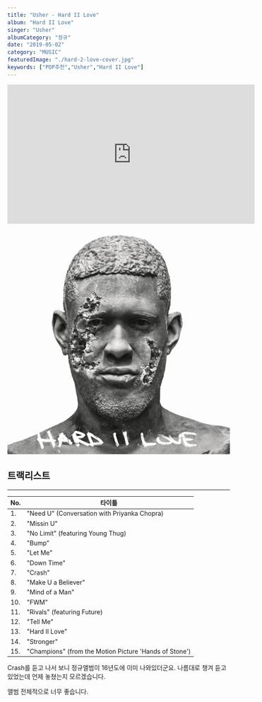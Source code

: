 ```yaml
---
title: "Usher - Hard II Love"
album: "Hard II Love"
singer: "Usher"
albumCategory: "정규"
date: "2019-05-02"
category: "MUSIC"
featuredImage: "./hard-2-love-cover.jpg"
keywords: ["POP추천","Usher","Hard II Love"]
---
```


<iframe width="560" height="315" src="https://www.youtube.com/embed/videoseries?list=OLAK5uy_mfRiUzIAQO1Eu_S6Z6tJiySiH1ugPtHWU" frameborder="0" allow="accelerometer; autoplay; encrypted-media; gyroscope; picture-in-picture" allowfullscreen></iframe>

<br>

![커버](./cover.jpg)

## 트랙리스트

- - -

| No. | 타이틀                                                 |
|-----|--------------------------------------------------------|
| 1.  | "Need U" (Conversation with Priyanka Chopra)           |
| 2.  | "Missin U"                                             |
| 3.  | "No Limit" (featuring Young Thug)                      |
| 4.  | "Bump"                                                 |
| 5.  | "Let Me"                                               |
| 6.  | "Down Time"                                            |
| 7.  | "Crash"                                                |
| 8.  | "Make U a Believer"                                    |
| 9.  | "Mind of a Man"                                        |
| 10. | "FWM"                                                  |
| 11. | "Rivals" (featuring Future)                            |
| 12. | "Tell Me"                                              |
| 13. | "Hard II Love"                                         |
| 14. | "Stronger"                                             |
| 15. | "Champions" (from the Motion Picture 'Hands of Stone') |

Crash를 듣고 나서 보니 정규앨범이 16년도에 이미 나와있더군요. 나름대로 챙겨 듣고있었는데 언제 놓쳤는지 모르겠습니다.

앨범 전체적으로 너무 좋습니다.